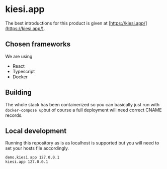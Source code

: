 # kiesi.app

The best introductions for this product is given at [https://kiesi.app/](https://kiesi.app/).

## Chosen frameworks

We are using
 - React
 - Typescript
 - Docker

## Building

The whole stack has been containerized so you can basically just run with
```docker-compose up```but of course a full deployment will need correct CNAME records. 

## Local development

Running this repository as is as localhost is supported but you will need to set your hosts file accordingly.

```console
demo.kiesi.app 127.0.0.1
kiesi.app 127.0.0.1
```
